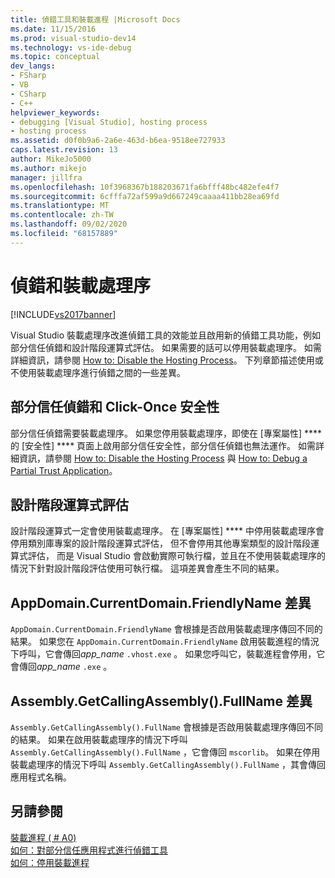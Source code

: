 ```yaml
---
title: 偵錯工具和裝載進程 |Microsoft Docs
ms.date: 11/15/2016
ms.prod: visual-studio-dev14
ms.technology: vs-ide-debug
ms.topic: conceptual
dev_langs:
- FSharp
- VB
- CSharp
- C++
helpviewer_keywords:
- debugging [Visual Studio], hosting process
- hosting process
ms.assetid: d0f0b9a6-2a6e-463d-b6ea-9518ee727933
caps.latest.revision: 13
author: MikeJo5000
ms.author: mikejo
manager: jillfra
ms.openlocfilehash: 10f3968367b188203671fa6bfff48bc482efe4f7
ms.sourcegitcommit: 6cfffa72af599a9d667249caaaa411bb28ea69fd
ms.translationtype: MT
ms.contentlocale: zh-TW
ms.lasthandoff: 09/02/2020
ms.locfileid: "68157889"
---
```

# <a name="debugging-and-the-hosting-process"></a>偵錯和裝載處理序
[!INCLUDE[vs2017banner](../includes/vs2017banner.md)]

Visual Studio 裝載處理序改進偵錯工具的效能並且啟用新的偵錯工具功能，例如部分信任偵錯和設計階段運算式評估。 如果需要的話可以停用裝載處理序。 如需詳細資訊，請參閱 [How to: Disable the Hosting Process](../ide/how-to-disable-the-hosting-process.md)。 下列章節描述使用或不使用裝載處理序進行偵錯之間的一些差異。  
  
## <a name="partial-trust-debugging-and-click-once-security"></a>部分信任偵錯和 Click-Once 安全性  
 部分信任偵錯需要裝載處理序。 如果您停用裝載處理序，即使在 [專案屬性] **** 的 [安全性] **** 頁面上啟用部分信任安全性，部分信任偵錯也無法運作。 如需詳細資訊，請參閱 [How to: Disable the Hosting Process](../ide/how-to-disable-the-hosting-process.md) 與 [How to: Debug a Partial Trust Application](../debugger/how-to-debug-a-partial-trust-application.md)。  
  
## <a name="design-time-expression-evaluation"></a>設計階段運算式評估  
 設計階段運算式一定會使用裝載處理序。 在 [專案屬性] **** 中停用裝載處理序會停用類別庫專案的設計階段運算式評估， 但不會停用其他專案類型的設計階段運算式評估， 而是 Visual Studio 會啟動實際可執行檔，並且在不使用裝載處理序的情況下針對設計階段評估使用可執行檔。 這項差異會產生不同的結果。  
  
## <a name="appdomaincurrentdomainfriendlyname-differences"></a>AppDomain.CurrentDomain.FriendlyName 差異  
 `AppDomain.CurrentDomain.FriendlyName` 會根據是否啟用裝載處理序傳回不同的結果。 如果您在 `AppDomain.CurrentDomain.FriendlyName` 啟用裝載進程的情況下呼叫，它會傳回*app_name* `.vhost.exe` 。 如果您呼叫它，裝載進程會停用，它會傳回*app_name* `.exe` 。  
  
## <a name="assemblygetcallingassemblyfullname-differences"></a>Assembly.GetCallingAssembly().FullName 差異  
 `Assembly.GetCallingAssembly().FullName` 會根據是否啟用裝載處理序傳回不同的結果。 如果在啟用裝載處理序的情況下呼叫 `Assembly.GetCallingAssembly().FullName` ，它會傳回 `mscorlib`。 如果在停用裝載處理序的情況下呼叫 `Assembly.GetCallingAssembly().FullName` ，其會傳回應用程式名稱。  
  
## <a name="see-also"></a>另請參閱  
 [裝載進程 ( # A0) ](../ide/hosting-process-vshost-exe.md)   
 [如何：對部分信任應用程式進行偵錯工具](../debugger/how-to-debug-a-partial-trust-application.md)   
 [如何：停用裝載進程](../ide/how-to-disable-the-hosting-process.md)
